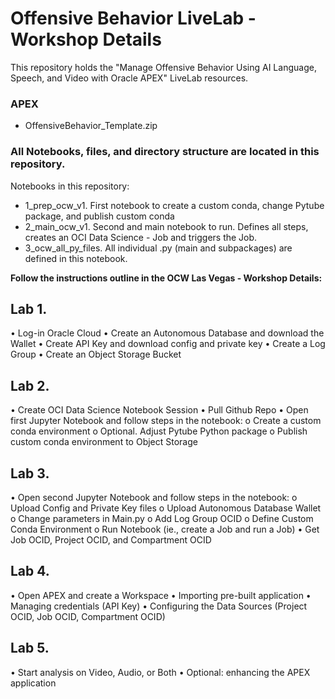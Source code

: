 # Offensive Behavior LiveLab - Workshop Details
This repository holds the "Manage Offensive Behavior Using AI Language, Speech, and Video with Oracle APEX" LiveLab resources.

### **APEX**
- OffensiveBehavior_Template.zip

### **All Notebooks, files, and directory structure are located in this repository.**

Notebooks in this repository:
- 1_prep_ocw_v1. First notebook to create a custom conda, change Pytube package, and publish custom conda
- 2_main_ocw_v1. Second and main notebook to run. Defines all steps, creates an OCI Data Science - Job and triggers the Job.
- 3_ocw_all_py_files. All individual .py (main and subpackages) are defined in this notebook.

**Follow the instructions outline in the OCW Las Vegas - Workshop Details:**

## Lab 1.
•	Log-in Oracle Cloud
•	Create an Autonomous Database and download the Wallet
•	Create API Key and download config and private key
•	Create a Log Group
•	Create an Object Storage Bucket

## Lab 2.
•	Create OCI Data Science Notebook Session
•	Pull Github Repo
•	Open first Jupyter Notebook and follow steps in the notebook:
o	Create a custom conda environment
o	Optional. Adjust Pytube Python package
o	Publish custom conda environment to Object Storage
## Lab 3.
•	Open second Jupyter Notebook and follow steps in the notebook:
o	Upload Config and Private Key files
o	Upload Autonomous Database Wallet
o	Change parameters in Main.py
o	Add Log Group OCID
o	Define Custom Conda Environment
o	Run Notebook (ie., create a Job and run a Job)
•	Get Job OCID, Project OCID, and Compartment OCID

## Lab 4.
•	Open APEX and create a Workspace
•	Importing pre-built application
•	Managing credentials (API Key)
•	Configuring the Data Sources (Project OCID, Job OCID, Compartment OCID)

## Lab 5.
•	Start analysis on Video, Audio, or Both
•	Optional: enhancing the APEX application

